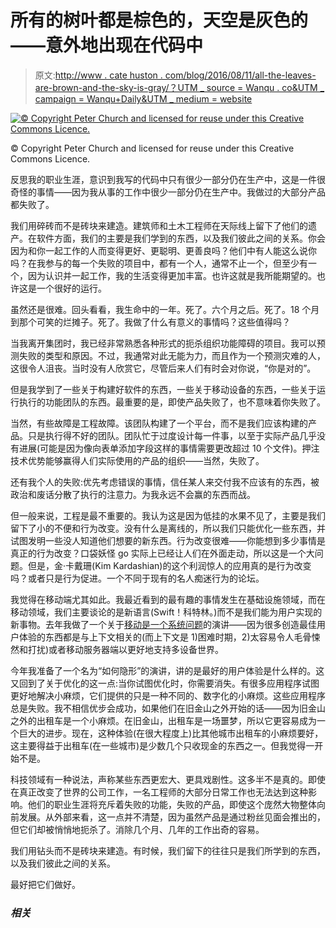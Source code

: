 # 所有的树叶都是棕色的，天空是灰色的——意外地出现在代码中

> 原文:[http://www . cate huston . com/blog/2016/08/11/all-the-leaves-are-brown-and-the-sky-is-gray/？UTM _ source = Wanqu . co&UTM _ campaign = Wanqu+Daily&UTM _ medium = website](http://www.catehuston.com/blog/2016/08/11/all-the-leaves-are-brown-and-the-sky-is-gray/?utm_source=wanqu.co&utm_campaign=Wanqu+Daily&utm_medium=website)

[![© Copyright Peter Church and licensed for reuse under this Creative Commons Licence.](../Images/69a95920cbc521cdc1b89f192aad58d9.png)](http://www.geograph.org.uk/photo/2846787)

© Copyright Peter Church and licensed for reuse under this Creative Commons Licence.



反思我的职业生涯，意识到我写的代码中只有很少一部分仍在生产中，这是一件很奇怪的事情——因为我从事的工作中很少一部分仍在生产中。我做过的大部分产品都失败了。

我们用碎砖而不是砖块来建造。建筑师和土木工程师在天际线上留下了他们的遗产。在软件方面，我们的主要是我们学到的东西，以及我们彼此之间的关系。你会因为和你一起工作的人而变得更好、更聪明、更善良吗？他们中有人能这么说你吗？在我参与的每一个失败的项目中，都有一个人，通常不止一个，但至少有一个，因为认识并一起工作，我的生活变得更加丰富。也许这就是我所能期望的。也许这是一个很好的运行。

虽然还是很难。回头看看，我生命中的一年。死了。六个月之后。死了。18 个月到那个可笑的烂摊子。死了。我做了什么有意义的事情吗？这些值得吗？

当我离开集团时，我已经非常熟悉各种形式的扼杀组织功能障碍的项目。我可以预测失败的类型和原因。不过，我通常对此无能为力，而且作为一个预测灾难的人，这很令人沮丧。当时没有人欣赏它，尽管后来人们有时会对你说，“你是对的”。

但是我学到了一些关于构建好软件的东西，一些关于移动设备的东西，一些关于运行执行的功能团队的东西。最重要的是，即使产品失败了，也不意味着你失败了。

当然，有些故障是工程故障。该团队构建了一个平台，而不是我们应该构建的产品。只是执行得不好的团队。团队忙于过度设计每一件事，以至于实际产品几乎没有进展(可能是因为像向表单添加字段这样的事情需要更改超过 10 个文件)。押注技术优势能够赢得人们实际使用的产品的组织——当然，失败了。

还有我个人的失败:优先考虑错误的事情，信任某人来交付我不应该有的东西，被政治和废话分散了执行的注意力。为我永远不会赢的东西而战。

但一般来说，工程是最不重要的。我认为这是因为低挂的水果不见了，主要是我们留下了小的不便和行为改变。没有什么是离线的，所以我们只能优化一些东西，并试图发明一些没人知道他们想要的新东西。行为改变很难——你能想到多少事情是真正的行为改变？口袋妖怪 go 实际上已经让人们在外面走动，所以这是一个大问题。但是，金·卡戴珊(Kim Kardashian)的这个利润惊人的应用真的是行为改变吗？或者只是行为促进。一个不同于现有的名人痴迷行为的论坛。

我觉得在移动端尤其如此。我最近看到的最有趣的事情发生在基础设施领域，而在移动领域，我们主要谈论的是新语言(Swift！科特林。)而不是我们能为用户实现的新事物。去年我做了一个关于[移动是一个系统问题](http://www.cate.blog/2015/09/30/mobile-is-a-systems-problem/)的演讲——因为很多创造最佳用户体验的东西都是与上下文相关的(而上下文是 1)困难时期，2)太容易令人毛骨悚然和打扰)或者移动服务器端以更好地支持多设备世界。

今年我准备了一个名为“如何隐形”的演讲，讲的是最好的用户体验是什么样的。这又回到了关于优化的这一点:当你试图优化时，你需要消失。有很多应用程序试图更好地解决小麻烦，它们提供的只是一种不同的、数字化的小麻烦。这些应用程序总是失败。我不相信优步会成功，如果他们在旧金山之外开始的话——因为旧金山之外的出租车是一个小麻烦。在旧金山，出租车是一场噩梦，所以它更容易成为一个巨大的进步。现在，这种体验(在很大程度上)比其他城市出租车的小麻烦要好，这主要得益于出租车(在一些城市)是少数几个只收现金的东西之一。但我觉得一开始不是。

科技领域有一种说法，声称某些东西更宏大、更具戏剧性。这多半不是真的。即使在真正改变了世界的公司工作，一名工程师的大部分日常工作也无法达到这种影响。他们的职业生涯将充斥着失败的功能，失败的产品，即使这个庞然大物整体向前发展。从外部来看，这一点并不清楚，因为虽然产品是通过粉丝见面会推出的，但它们却被悄悄地扼杀了。消除几个月、几年的工作出奇的容易。

我们用钻头而不是砖块来建造。有时候，我们留下的往往只是我们所学到的东西，以及我们彼此之间的关系。

最好把它们做好。

### *相关*